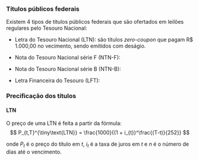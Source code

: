 ### Títulos públicos federais

Existem 4 tipos de títulos públicos federais que são ofertados em leilões regulares pelo Tesouro Nacional:

- Letra do Tesouro Nacional (LTN): são títulos *zero-coupon* que pagam R$ 1.000,00 no vecimento, sendo emitidos com deságio. 

- Nota do Tesouro Nacional série F (NTN-F): 

- Nota do Tesouro Nacional série B (NTN-B):

- Letra Financeira do Tesouro (LFT):

### Precificação dos títulos

#### LTN

O preço de uma LTN é feita a partir da fórmula:
$$ 
P_{t,T}^{\tiny\text{LTN}} = \frac{1000}{(1 + i_{t})^\frac{(T-t)}{252}}
$$

onde $P_{t}$ é o preço do título em $t$, $i_{t}$ é a taxa de juros em $t$ e $n$ é o número de dias até o vencimento.
